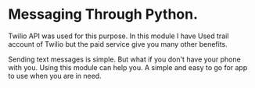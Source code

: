 # Messaging Through Python.
Twilio API was used for this purpose. In this module I have Used trail account of Twilio but the paid service give you many other benefits.

Sending text messages is simple. But what if you don't have your phone with you. Using this module can help you.
A simple and easy to go for app to use when you are in need.
